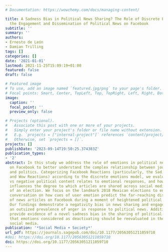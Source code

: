 ```yaml
---
# Documentation: https://wowchemy.com/docs/managing-content/

title: A Sadness Bias in Political News Sharing? The Role of Discrete Emotions in
  the Engagement and Dissemination of Political News on Facebook
subtitle: ''
summary: ''
authors:
- Ernesto de León
- Damian Trilling
tags: []
categories: []
date: '2021-01-01'
lastmod: 2021-11-25T15:09:19+01:00
featured: false
draft: false

# Featured image
# To use, add an image named `featured.jpg/png` to your page's folder.
# Focal points: Smart, Center, TopLeft, Top, TopRight, Left, Right, BottomLeft, Bottom, BottomRight.
image:
  caption: ''
  focal_point: ''
  preview_only: false

# Projects (optional).
#   Associate this post with one or more of your projects.
#   Simply enter your project's folder or file name without extension.
#   E.g. `projects = ["internal-project"]` references `content/project/deep-learning/index.md`.
#   Otherwise, set `projects = []`.
projects: []
publishDate: '2023-09-14T19:50:25.374383Z'
publication_types:
- '2'
abstract: In this study we address the role of emotions in political news sharing
  on Facebook to better understand the complex relationship between journalism, emotions,
  and politics. Categorizing Facebook Reactions (particularly, the Sad, Angry, Love,
  and Wow Reactions) according to the discrete emotions model, we evaluate how positive
  vs negative political content relates to emotional responses, and how this consequentially
  influences the degree to which articles are shared across social media in the context
  of an election. We focus on the landmark 2018 Mexican elections to enable a nuanced
  conversation on how cues of user emotion predict the far-reaching dissemination
  of news articles on Facebook during a moment of heightened political attention.
  Our findings demonstrate a negativity bias in news sharing and engagement, showing
  an outsized prevalence of anger in response to political news. Additionally, we
  provide evidence of a novel sadness bias in the sharing of political coverage, suggesting
  that emotions considered as deactivating should be reevaluated in the context of
  social media.
publication: '*Social Media + Society*'
url_pdf: https://journals.sagepub.com/doi/10.1177/20563051211059710
#doi: https://doi.org/10.1177/20563051211059710
doi: https://doi.org/10.1177/20563051211059710
---
```



